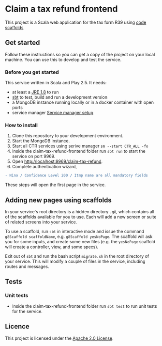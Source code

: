 # Claim a tax refund frontend
This project is a Scala web application for the tax form R39 using [code scaffolds](https://github.com/hmrc/hmrc-frontend-scaffold.g8)

## Get started

Follow these instructions so you can get a copy of the project on your local machine.  You can use this to develop and test the service.

### Before you get started

This service written in Scala and Play 2.5.  It needs:

- at least a [JRE 1.8](http://www.oracle.com/technetwork/java/javase/downloads/index.html) to run
- [sbt](https://www.scala-sbt.org/) to test, build and run a development version
- a MongoDB instance running locally or in a docker container with open ports
- service manager [Service manager setup](https://confluence.tools.tax.service.gov.uk/display/DTRG/04+Service+Manager+Setup)

### How to install

1. Clone this repository to your development environment.
2. Start the MongoDB instance.
3. Start all CTR services using serive manager `sm --start CTR_ALL -fo`
4. Inside the claim-tax-refund-frontend folder run `sbt run` to start the service on port 9969.
5. Open [http://localhost:9969/claim-tax-refund](http://localhost:9969/claim-tax-refund).
6. Complete authentication wizard, 
```diff
- Nino / Confidence Level 200 / Itmp name are all mandatory fields
```

These steps will open the first page in the service.

## Adding new pages using scaffolds

In your service's root directory is a hidden directory `.g8`, which contains all of the scaffolds available for you to use.  Each will add a new screen or suite of related screens into your service.

To use a scaffold, run `sbt` in interactive mode and issue the command `g8Scaffold scaffoldName`, e.g. `g8Scaffold yesNoPage`.  The scaffold will ask you for some inputs, and create some new files (e.g. the `yesNoPage` scaffold will create a controller, view, and some specs).

Exit out of `sbt` and run the bash script `migrate.sh` in the root directory of your service.  This will modify a couple of files in the service, including routes and messages.

## Tests

### Unit tests

- Inside the claim-tax-refund-frontend folder run `sbt test` to run unit tests for the service.

## Licence

This project is licensed under the [Apache 2.0 License](LICENSE).
